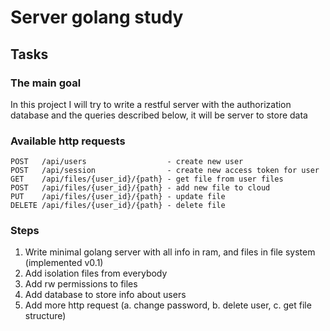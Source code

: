 # Server golang study
## Tasks

### The main goal
In this project I will try to write a restful server with the authorization database and the queries described below, 
it will be server to store data

### Available http requests
    POST   /api/users                  - create new user
    POST   /api/session                - create new access token for user
    GET    /api/files/{user_id}/{path} - get file from user files
    POST   /api/files/{user_id}/{path} - add new file to cloud
    PUT    /api/files/{user_id}/{path} - update file
    DELETE /api/files/{user_id}/{path} - delete file
### Steps
1. Write minimal golang server with all info in ram, and files in file system (implemented v0.1)
2. Add isolation files from everybody
3. Add rw permissions to files
4. Add database to store info about users
5. Add more http request (a. change password, b. delete user, c. get file structure)
